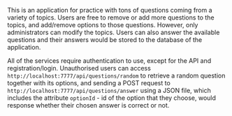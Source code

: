 This is an application for practice with tons of questions coming from
a variety of topics. Users are free to remove or add more questions to the topics,
and add/remove options to those questions. However, only administrators can modify
the topics. Users can also answer the available questions and their answers would 
be stored to the database of the application.

All of the services require authentication to use, except for the API and registration/login. 
Unauthorised users can access `http://localhost:7777/api/questions/random` to retrieve a 
random question together with its options, and sending a POST request to 
`http://localhost:7777/api/questions/answer` using a JSON file, which includes the
attribute `optionId` - id of the option that they choose, would response whether 
their chosen answer is correct or not.
